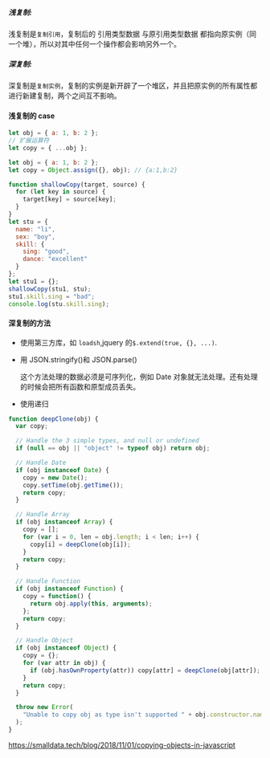 ##### 浅复制:

浅复制是`复制引用`，复制后的 引用类型数据 与原引用类型数据 都指向原实例（同一个堆），所以对其中任何一个操作都会影响另外一个。

##### 深复制:

深复制是`复制实例`，复制的实例是新开辟了一个堆区，并且把原实例的所有属性都进行新建复制，两个之间互不影响。

#### 浅复制的 case

```js
let obj = { a: 1, b: 2 };
// 扩展运算符
let copy = { ...obj };
```

```js
let obj = { a: 1, b: 2 };
let copy = Object.assign({}, obj); // {a:1,b:2}
```

```js
function shallowCopy(target, source) {
  for (let key in source) {
    target[key] = source[key];
  }
}
let stu = {
  name: "li",
  sex: "boy",
  skill: {
    sing: "good",
    dance: "excellent"
  }
};
let stu1 = {};
shallowCopy(stu1, stu);
stu1.skill.sing = "bad";
console.log(stu.skill.sing);
```

#### 深复制的方法

- 使用第三方库，如 `loadsh`,jquery 的`$.extend(true, {}, ...)`.
- 用 JSON.stringify()和 JSON.parse()

  这个方法处理的数据必须是可序列化，例如 Date 对象就无法处理。还有处理的时候会把所有函数和原型成员丢失。

- 使用递归

```javascript
function deepClone(obj) {
  var copy;

  // Handle the 3 simple types, and null or undefined
  if (null == obj || "object" != typeof obj) return obj;

  // Handle Date
  if (obj instanceof Date) {
    copy = new Date();
    copy.setTime(obj.getTime());
    return copy;
  }

  // Handle Array
  if (obj instanceof Array) {
    copy = [];
    for (var i = 0, len = obj.length; i < len; i++) {
      copy[i] = deepClone(obj[i]);
    }
    return copy;
  }

  // Handle Function
  if (obj instanceof Function) {
    copy = function() {
      return obj.apply(this, arguments);
    };
    return copy;
  }

  // Handle Object
  if (obj instanceof Object) {
    copy = {};
    for (var attr in obj) {
      if (obj.hasOwnProperty(attr)) copy[attr] = deepClone(obj[attr]);
    }
    return copy;
  }

  throw new Error(
    "Unable to copy obj as type isn't supported " + obj.constructor.name
  );
}
```

<https://smalldata.tech/blog/2018/11/01/copying-objects-in-javascript>
